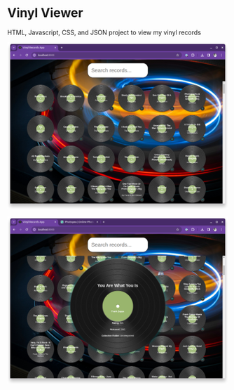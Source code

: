 # Vinyl Viewer
HTML, Javascript, CSS, and JSON project to view my vinyl records 

![vinyl-viewer](images/vinyl-viewer.png)

![vinyl-viewer](images/vinyl-viewer2.png)